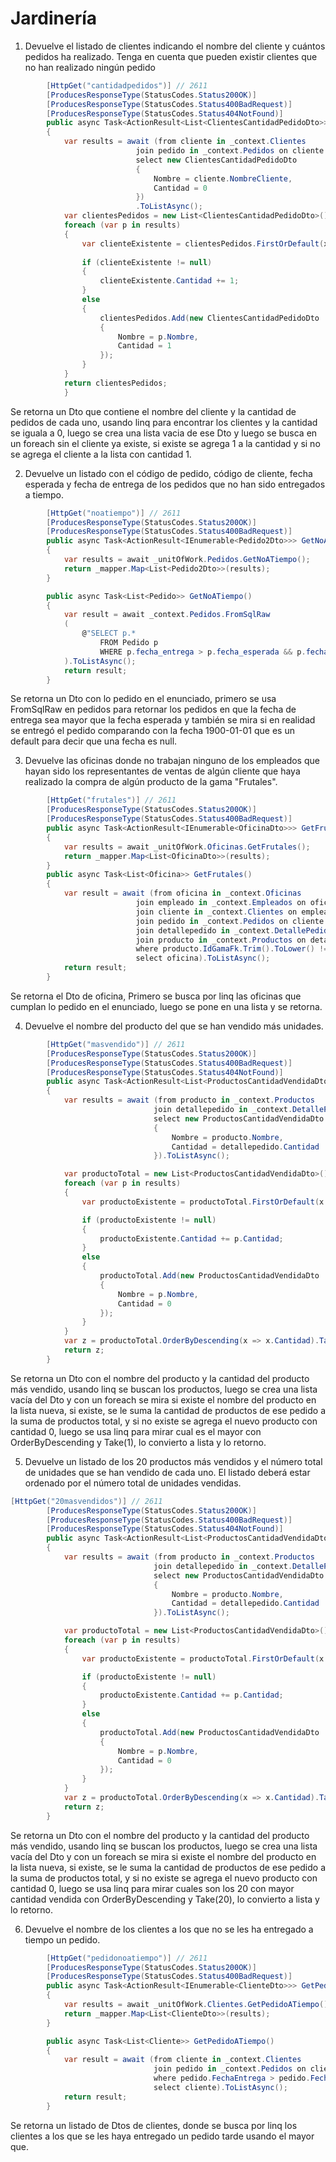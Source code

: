 # Jardinería

1. Devuelve el listado de clientes indicando el nombre del cliente y cuántos pedidos ha realizado. Tenga en cuenta que pueden existir clientes que no han realizado ningún pedido

```c#
        [HttpGet("cantidadpedidos")] // 2611
        [ProducesResponseType(StatusCodes.Status200OK)]
        [ProducesResponseType(StatusCodes.Status400BadRequest)]
        [ProducesResponseType(StatusCodes.Status404NotFound)]
        public async Task<ActionResult<List<ClientesCantidadPedidoDto>>> GetCantidadPedidos()
        {
            var results = await (from cliente in _context.Clientes
                            join pedido in _context.Pedidos on cliente.Id equals pedido.IdClienteFk
                            select new ClientesCantidadPedidoDto
                            {
                                Nombre = cliente.NombreCliente,
                                Cantidad = 0
                            })
                            .ToListAsync();
            var clientesPedidos = new List<ClientesCantidadPedidoDto>();
            foreach (var p in results)
            {
                var clienteExistente = clientesPedidos.FirstOrDefault(x => x.Nombre == p.Nombre);
        
                if (clienteExistente != null)
                {
                    clienteExistente.Cantidad += 1;
                }
                else
                {
                    clientesPedidos.Add(new ClientesCantidadPedidoDto
                    {
                        Nombre = p.Nombre,
                        Cantidad = 1
                    });
                }
            }
            return clientesPedidos;
            }
```

Se retorna un Dto que contiene el nombre del cliente y la cantidad de pedidos de cada uno, usando linq para encontrar los clientes y la cantidad se iguala a 0, luego se crea una lista vacia de ese Dto y luego se busca en un foreach sin el cliente ya existe, si existe se agrega 1 a la cantidad y si no se agrega el cliente a la lista con cantidad 1.

2. Devuelve un listado con el código de pedido, código de cliente, fecha esperada y fecha de entrega de los pedidos que no han sido entregados a tiempo.

```c#
        [HttpGet("noatiempo")] // 2611
        [ProducesResponseType(StatusCodes.Status200OK)]
        [ProducesResponseType(StatusCodes.Status400BadRequest)]
        public async Task<ActionResult<IEnumerable<Pedido2Dto>>> GetNoATiempo()
        {
            var results = await _unitOfWork.Pedidos.GetNoATiempo();
            return _mapper.Map<List<Pedido2Dto>>(results);
        }

        public async Task<List<Pedido>> GetNoATiempo()
        {
            var result = await _context.Pedidos.FromSqlRaw
            (
                @"SELECT p.*
                    FROM Pedido p
                    WHERE p.fecha_entrega > p.fecha_esperada && p.fecha_entrega != '1900-01-01'"
            ).ToListAsync();
            return result;
        }
```

Se retorna un Dto con lo pedido en el enunciado, primero se usa FromSqlRaw en pedidos para retornar los pedidos en que la fecha de entrega sea mayor que la fecha esperada y también se mira si en realidad se entregó el pedido comparando con la fecha 1900-01-01 que es un default para decir que una fecha es null.

3. Devuelve las oficinas donde no trabajan ninguno de los empleados que hayan sido los representantes de ventas de algún cliente que haya realizado la compra de algún producto de la gama "Frutales".

```c#
        [HttpGet("frutales")] // 2611
        [ProducesResponseType(StatusCodes.Status200OK)]
        [ProducesResponseType(StatusCodes.Status400BadRequest)]
        public async Task<ActionResult<IEnumerable<OficinaDto>>> GetFrutales()
        {
            var results = await _unitOfWork.Oficinas.GetFrutales();
            return _mapper.Map<List<OficinaDto>>(results);
        }
        public async Task<List<Oficina>> GetFrutales()
        {
            var result = await (from oficina in _context.Oficinas
                            join empleado in _context.Empleados on oficina.Id equals empleado.IdOficinaFk
                            join cliente in _context.Clientes on empleado.Id equals cliente.IdEmpleadoRepresentanteVentasFk
                            join pedido in _context.Pedidos on cliente.Id equals pedido.IdClienteFk
                            join detallepedido in _context.DetallePedidos on pedido.Id equals detallepedido.IdPedidoFk
                            join producto in _context.Productos on detallepedido.IdProductoFk equals producto.Id
                            where producto.IdGamaFk.Trim().ToLower() != "frutales"
                            select oficina).ToListAsync();
            return result;
        }
```

Se retorna el Dto de oficina, Primero se busca por linq las oficinas que cumplan lo pedido en el enunciado, luego se pone en una lista y se retorna.

4. Devuelve el nombre del producto del que se han vendido más unidades.

```c#
        [HttpGet("masvendido")] // 2611
        [ProducesResponseType(StatusCodes.Status200OK)]
        [ProducesResponseType(StatusCodes.Status400BadRequest)]
        [ProducesResponseType(StatusCodes.Status404NotFound)]
        public async Task<ActionResult<List<ProductosCantidadVendidaDto>>> GetMasVendido()
        {
            var results = await (from producto in _context.Productos
                                join detallepedido in _context.DetallePedidos on producto.Id equals detallepedido.IdProductoFk
                                select new ProductosCantidadVendidaDto
                                {
                                    Nombre = producto.Nombre,
                                    Cantidad = detallepedido.Cantidad
                                }).ToListAsync();

            var productoTotal = new List<ProductosCantidadVendidaDto>();
            foreach (var p in results)
            {
                var productoExistente = productoTotal.FirstOrDefault(x => x.Nombre == p.Nombre);

                if (productoExistente != null)
                {
                    productoExistente.Cantidad += p.Cantidad;
                }
                else
                {
                    productoTotal.Add(new ProductosCantidadVendidaDto
                    {
                        Nombre = p.Nombre,
                        Cantidad = 0
                    });
                }
            }
            var z = productoTotal.OrderByDescending(x => x.Cantidad).Take(1).ToList();
            return z;
        }
```

Se retorna un Dto con el nombre del producto y la cantidad del producto más vendido, usando linq se buscan los productos, luego se crea una lista vacía del Dto y con un foreach se mira si existe el nombre del producto en la lista nueva, si existe, se le suma la cantidad de productos de ese pedido a la suma de productos total, y si no existe se agrega el nuevo producto con cantidad 0, luego se usa linq para mirar cual es el mayor con OrderByDescending y Take(1), lo convierto a lista y lo retorno.

5. Devuelve un listado de los 20 productos más vendidos y el número total de unidades que se han vendido de cada uno. El listado deberá estar ordenado por el número total de unidades vendidas.

```c#
[HttpGet("20masvendidos")] // 2611
        [ProducesResponseType(StatusCodes.Status200OK)]
        [ProducesResponseType(StatusCodes.Status400BadRequest)]
        [ProducesResponseType(StatusCodes.Status404NotFound)]
        public async Task<ActionResult<List<ProductosCantidadVendidaDto>>> Get20MasVendidos()
        {
            var results = await (from producto in _context.Productos
                                join detallepedido in _context.DetallePedidos on producto.Id equals detallepedido.IdProductoFk
                                select new ProductosCantidadVendidaDto
                                {
                                    Nombre = producto.Nombre,
                                    Cantidad = detallepedido.Cantidad
                                }).ToListAsync();

            var productoTotal = new List<ProductosCantidadVendidaDto>();
            foreach (var p in results)
            {
                var productoExistente = productoTotal.FirstOrDefault(x => x.Nombre == p.Nombre);

                if (productoExistente != null)
                {
                    productoExistente.Cantidad += p.Cantidad;
                }
                else
                {
                    productoTotal.Add(new ProductosCantidadVendidaDto
                    {
                        Nombre = p.Nombre,
                        Cantidad = 0
                    });
                }
            }
            var z = productoTotal.OrderByDescending(x => x.Cantidad).Take(20).ToList();
            return z;
        }
```

Se retorna un Dto con el nombre del producto y la cantidad del producto más vendido, usando linq se buscan los productos, luego se crea una lista vacía del Dto y con un foreach se mira si existe el nombre del producto en la lista nueva, si existe, se le suma la cantidad de productos de ese pedido a la suma de productos total, y si no existe se agrega el nuevo producto con cantidad 0, luego se usa linq para mirar cuales son los 20 con mayor cantidad vendida con OrderByDescending y Take(20), lo convierto a lista y lo retorno.

6. Devuelve el nombre de los clientes a los que no se les ha entregado a tiempo un pedido.

```c#
        [HttpGet("pedidonoatiempo")] // 2611
        [ProducesResponseType(StatusCodes.Status200OK)]
        [ProducesResponseType(StatusCodes.Status400BadRequest)]
        public async Task<ActionResult<IEnumerable<ClienteDto>>> GetPedidoNoATiempo()
        {
            var results = await _unitOfWork.Clientes.GetPedidoATiempo();
            return _mapper.Map<List<ClienteDto>>(results);
        }

        public async Task<List<Cliente>> GetPedidoATiempo()
        {
            var result = await (from cliente in _context.Clientes
                                join pedido in _context.Pedidos on cliente.Id equals pedido.IdClienteFk
                                where pedido.FechaEntrega > pedido.FechaEsperada 
                                select cliente).ToListAsync();
            return result;
        }
```

Se retorna un listado de Dtos de clientes, donde se busca por linq los clientes a los que se les haya entregado un pedido tarde usando el mayor que.